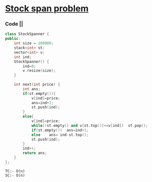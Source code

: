 # [Stock span problem](https://leetcode.com/problems/online-stock-span/)

### Code ||

``` .cpp
class StockSpanner {
public:
    int size = 100000;
    stack<int> st;
    vector<int> v;
    int ind;
    StockSpanner() {
        ind=0;
        v.resize(size);
    }
    
    int next(int price) {
        int ans;
        if(st.empty()){
            v[ind]=price;
            ans=ind+1;
            st.push(ind);
        }
        else{
            v[ind]=price;
            while(!st.empty() and v[st.top()]<=v[ind])  st.pop();
            if(st.empty())  ans=ind+1;
            else    ans= ind-st.top();
            st.push(ind);
        }
        ind++;
        return ans;
    }
};
```
```
TC:- O(n)
SC:- O(n)
```
